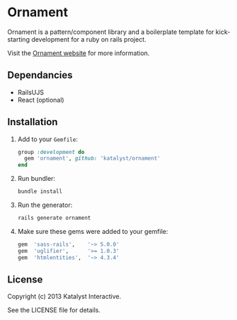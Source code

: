 Ornament
========

Ornament is a pattern/component library and a boilerplate template for kick-starting development for a ruby on rails project.

Visit the [Ornament website](http://ornament.katalyst.com.au/) for more information.

Dependancies
------------

* RailsUJS
* React (optional)

Installation
------------

1.  Add to your `Gemfile`:  

    ```ruby
    group :development do
      gem 'ornament', github: 'katalyst/ornament'
    end
    ```

1.  Run bundler:  

    ```bash
    bundle install
    ```

1.  Run the generator:  

    ```bash
    rails generate ornament
    ```

1. Make sure these gems were added to your gemfile:

    ```bash
    gem  'sass-rails',    '~> 5.0.0'
    gem  'uglifier',      '>= 1.0.3'
    gem  'htmlentities',  '~> 4.3.4'
    ```

License
-------

Copyright (c) 2013 Katalyst Interactive.

See the LICENSE file for details.

